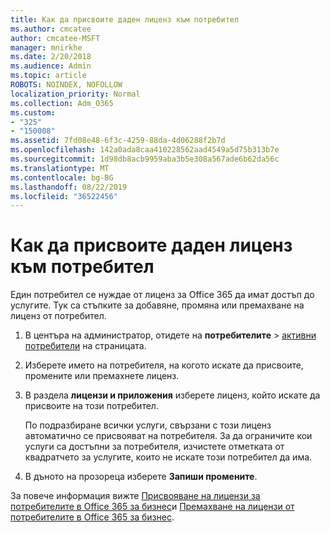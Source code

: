 ```yaml
---
title: Как да присвоите даден лиценз към потребител
ms.author: cmcatee
author: cmcatee-MSFT
manager: mnirkhe
ms.date: 2/20/2018
ms.audience: Admin
ms.topic: article
ROBOTS: NOINDEX, NOFOLLOW
localization_priority: Normal
ms.collection: Adm_O365
ms.custom:
- "325"
- "150008"
ms.assetid: 7fd08e48-6f3c-4259-88da-4d06288f2b7d
ms.openlocfilehash: 142a0ada8caa410228562aad4549a5d75b313b7e
ms.sourcegitcommit: 1d98db8acb9959aba3b5e308a567ade6b62da56c
ms.translationtype: MT
ms.contentlocale: bg-BG
ms.lasthandoff: 08/22/2019
ms.locfileid: "36522456"
---
```

# <a name="how-to-assign-a-license-to-a-user"></a>Как да присвоите даден лиценз към потребител

Един потребител се нуждае от лиценз за Office 365 да имат достъп до услугите. Тук са стъпките за добавяне, промяна или премахване на лиценз от потребител.
  
1. В центъра на администратор, отидете на **потребителите** \> [активни потребители](https://go.microsoft.com/fwlink/p/?linkid=834822) на страницата.

2. Изберете името на потребителя, на когото искате да присвоите, промените или премахнете лиценз.

3. В раздела **лицензи и приложения** изберете лиценз, който искате да присвоите на този потребител.

    По подразбиране всички услуги, свързани с този лиценз автоматично се присвояват на потребителя. За да ограничите кои услуги са достъпни за потребителя, изчистете отметката от квадратчето за услугите, които не искате този потребител да има.

4. В дъното на прозореца изберете **Запиши промените**.

За повече информация вижте [Присвояване на лицензи за потребителите в Office 365 за бизнес](https://docs.microsoft.com/office365/admin/subscriptions-and-billing/assign-licenses-to-users)и [Премахване на лицензи от потребителите в Office 365 за бизнес](https://docs.microsoft.com/office365/admin/subscriptions-and-billing/remove-licenses-from-users).
